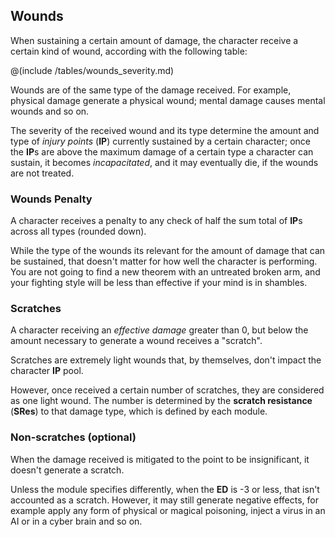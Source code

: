 ## Wounds

When sustaining a certain amount of damage, the character
receive a certain kind of wound, according with the following table:

@(include /tables/wounds_severity.md)

Wounds are of the same type of the damage received. For example,
physical damage generate a physical wound; mental damage causes
mental wounds and so on. 

The severity of the received wound and its type determine the amount and type 
of *injury points* (**IP**) currently sustained by a certain character;
once the **IP**s are above the maximum damage of a certain type 
a character can sustain, it becomes *incapacitated*, and it may 
eventually die, if the wounds are not treated.

### Wounds Penalty

A character receives a penalty to any check of half the sum total of
**IP**s across all types (rounded down). 

While the type of the wounds its relevant for the amount of damage that
can be sustained, that doesn't matter for how well the character is
performing. You are not going to find a new theorem with an untreated broken
arm, and your fighting style will be less than effective if your
mind is in shambles.

### Scratches

A character receiving an *effective damage* greater than 0, 
but below the amount necessary to generate a wound receives a "scratch".
 
Scratches are extremely light wounds that, by themselves, don't impact
the character **IP** pool.

However, once received a certain number of scratches, they are considered
as one light wound. The number is determined by the **scratch resistance** (**SRes**)
to that damage type, which is defined by each module.

### Non-scratches (optional)

When the damage received is mitigated to the point to be insignificant, 
it doesn't generate a scratch.

Unless the module specifies differently, when the **ED** is -3 or less, 
that isn't accounted as a scratch. However, it may still generate negative effects,
for example apply any form of physical or magical poisoning, inject a virus in an AI
or in a cyber brain and so on.

